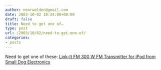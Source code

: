 ```yaml
---
author: nearwalden@gmail.com
date: 2003-10-02 18:34:00+00:00
draft: false
title: Need to get one of…
type: post
url: /2003/10/02/need-to-get-one-of/
categories:
- posts
---
```


Need to get one of these:  [Link-It FM  300 W FM Transmitter for iPod from Small Dog Electronics](//www.smalldog.com/product/40639')



